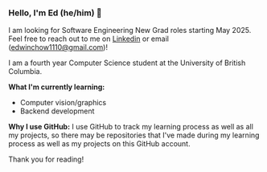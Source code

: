 ### Hello, I'm Ed (he/him) 👋

I am looking for Software Engineering New Grad roles starting May 2025. Feel free to reach out to me on [Linkedin](https://www.linkedin.com/in/edwin-chow-a45754176/) or email (edwinchow1110@gmail.com)!

I am a fourth year Computer Science student at the University of British Columbia.

**What I'm currently learning:**
- Computer vision/graphics
- Backend development

**Why I use GitHub:**
I use GitHub to track my learning process as well as all my projects, so there may be repositories that I've made during my learning process as well as my projects on this GitHub account. 

Thank you for reading!
<!---
ed423/ed423 is a ✨ special ✨ repository because its `README.md` (this file) appears on your GitHub profile.
You can click the Preview link to take a look at your changes.
--->
